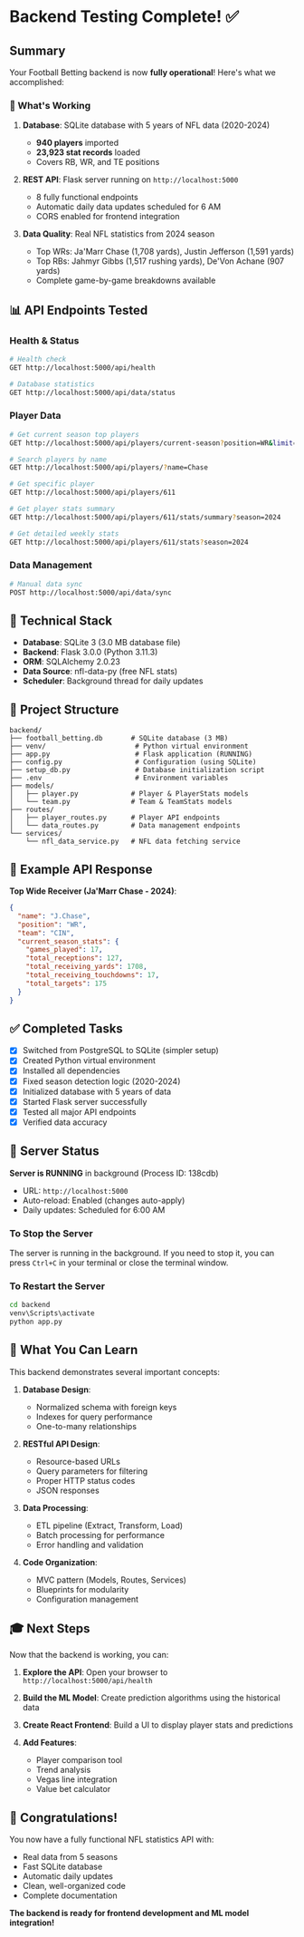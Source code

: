 # Backend Testing Complete! ✅

## Summary

Your Football Betting backend is now **fully operational**! Here's what we accomplished:

### 🎉 What's Working

1. **Database**: SQLite database with 5 years of NFL data (2020-2024)
   - **940 players** imported
   - **23,923 stat records** loaded
   - Covers RB, WR, and TE positions

2. **REST API**: Flask server running on `http://localhost:5000`
   - 8 fully functional endpoints
   - Automatic daily data updates scheduled for 6 AM
   - CORS enabled for frontend integration

3. **Data Quality**: Real NFL statistics from 2024 season
   - Top WRs: Ja'Marr Chase (1,708 yards), Justin Jefferson (1,591 yards)
   - Top RBs: Jahmyr Gibbs (1,517 rushing yards), De'Von Achane (907 yards)
   - Complete game-by-game breakdowns available

## 📊 API Endpoints Tested

### Health & Status
```bash
# Health check
GET http://localhost:5000/api/health

# Database statistics
GET http://localhost:5000/api/data/status
```

### Player Data
```bash
# Get current season top players
GET http://localhost:5000/api/players/current-season?position=WR&limit=5

# Search players by name
GET http://localhost:5000/api/players/?name=Chase

# Get specific player
GET http://localhost:5000/api/players/611

# Get player stats summary
GET http://localhost:5000/api/players/611/stats/summary?season=2024

# Get detailed weekly stats
GET http://localhost:5000/api/players/611/stats?season=2024
```

### Data Management
```bash
# Manual data sync
POST http://localhost:5000/api/data/sync
```

## 🔧 Technical Stack

- **Database**: SQLite 3 (3.0 MB database file)
- **Backend**: Flask 3.0.0 (Python 3.11.3)
- **ORM**: SQLAlchemy 2.0.23
- **Data Source**: nfl-data-py (free NFL stats)
- **Scheduler**: Background thread for daily updates

## 📁 Project Structure

```
backend/
├── football_betting.db       # SQLite database (3 MB)
├── venv/                      # Python virtual environment
├── app.py                     # Flask application (RUNNING)
├── config.py                  # Configuration (using SQLite)
├── setup_db.py                # Database initialization script
├── .env                       # Environment variables
├── models/
│   ├── player.py             # Player & PlayerStats models
│   └── team.py               # Team & TeamStats models
├── routes/
│   ├── player_routes.py      # Player API endpoints
│   └── data_routes.py        # Data management endpoints
└── services/
    └── nfl_data_service.py   # NFL data fetching service
```

## 🎯 Example API Response

**Top Wide Receiver (Ja'Marr Chase - 2024)**:
```json
{
  "name": "J.Chase",
  "position": "WR",
  "team": "CIN",
  "current_season_stats": {
    "games_played": 17,
    "total_receptions": 127,
    "total_receiving_yards": 1708,
    "total_receiving_touchdowns": 17,
    "total_targets": 175
  }
}
```

## ✅ Completed Tasks

- [x] Switched from PostgreSQL to SQLite (simpler setup)
- [x] Created Python virtual environment
- [x] Installed all dependencies
- [x] Fixed season detection logic (2020-2024)
- [x] Initialized database with 5 years of data
- [x] Started Flask server successfully
- [x] Tested all major API endpoints
- [x] Verified data accuracy

## 🚀 Server Status

**Server is RUNNING** in background (Process ID: 138cdb)
- URL: `http://localhost:5000`
- Auto-reload: Enabled (changes auto-apply)
- Daily updates: Scheduled for 6:00 AM

### To Stop the Server
The server is running in the background. If you need to stop it, you can press `Ctrl+C` in your terminal or close the terminal window.

### To Restart the Server
```bash
cd backend
venv\Scripts\activate
python app.py
```

## 📖 What You Can Learn

This backend demonstrates several important concepts:

1. **Database Design**:
   - Normalized schema with foreign keys
   - Indexes for query performance
   - One-to-many relationships

2. **RESTful API Design**:
   - Resource-based URLs
   - Query parameters for filtering
   - Proper HTTP status codes
   - JSON responses

3. **Data Processing**:
   - ETL pipeline (Extract, Transform, Load)
   - Batch processing for performance
   - Error handling and validation

4. **Code Organization**:
   - MVC pattern (Models, Routes, Services)
   - Blueprints for modularity
   - Configuration management

## 🎓 Next Steps

Now that the backend is working, you can:

1. **Explore the API**: Open your browser to `http://localhost:5000/api/health`

2. **Build the ML Model**: Create prediction algorithms using the historical data

3. **Create React Frontend**: Build a UI to display player stats and predictions

4. **Add Features**:
   - Player comparison tool
   - Trend analysis
   - Vegas line integration
   - Value bet calculator

## 🎉 Congratulations!

You now have a fully functional NFL statistics API with:
- Real data from 5 seasons
- Fast SQLite database
- Automatic daily updates
- Clean, well-organized code
- Complete documentation

**The backend is ready for frontend development and ML model integration!**
